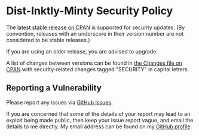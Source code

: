 # Dist-Inktly-Minty Security Policy

The [latest stable release on CPAN](https://metacpan.org/release/Dist-Inktly-Minty)
is supported for security updates. (By convention, releases with an underscore
in their version number are not considered to be stable releases.)

If you are using an older release, you are advised to upgrade.

A list of changes between versions can be found in
[the Changes file on CPAN](https://metacpan.org/changes/distribution/Dist-Inktly-Minty)
with security-related changes tagged "SECURITY" in capital letters.

## Reporting a Vulnerability

Please report any issues via [GitHub Issues](https://github.com/tobyink/p5-dist-inktly-minty/issues).

If you are concerned that some of the details of your report may lead to an
exploit being made public, then keep your issue report vague, and email the
details to me directly. My email address can be found on my
[GitHub profile](https://github.com/tobyink).
